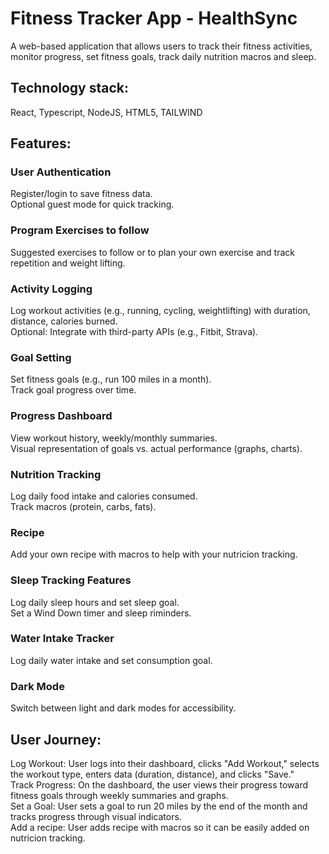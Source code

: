 # Fitness Tracker App - HealthSync
A web-based application that allows users to track their fitness activities, monitor progress, set fitness goals, track daily nutrition macros and sleep.

## Technology stack:
React, Typescript, NodeJS, HTML5, TAILWIND

## Features:

### User Authentication
Register/login to save fitness data.\
Optional guest mode for quick tracking.

### Program Exercises to follow
Suggested exercises to follow or to plan your own exercise and track repetition and weight lifting.

### Activity Logging
Log workout activities (e.g., running, cycling, weightlifting) with duration, distance, calories burned.\
Optional: Integrate with third-party APIs (e.g., Fitbit, Strava).

### Goal Setting
Set fitness goals (e.g., run 100 miles in a month).\
Track goal progress over time.

### Progress Dashboard
View workout history, weekly/monthly summaries.\
Visual representation of goals vs. actual performance (graphs, charts).

### Nutrition Tracking
Log daily food intake and calories consumed.\
Track macros (protein, carbs, fats).

### Recipe 
Add your own recipe with macros to help with your nutricion tracking.

### Sleep Tracking Features
Log daily sleep hours and set sleep goal.\
Set a Wind Down timer and sleep riminders.

### Water Intake Tracker
Log daily water intake and set consumption goal.

### Dark Mode
Switch between light and dark modes for accessibility.

## User Journey:
Log Workout: User logs into their dashboard, clicks "Add Workout," selects the workout type, enters data (duration, distance), and clicks "Save."\
Track Progress: On the dashboard, the user views their progress toward fitness goals through weekly summaries and graphs.\
Set a Goal: User sets a goal to run 20 miles by the end of the month and tracks progress through visual indicators.\
Add a recipe: User adds recipe with macros so it can be easily added on nutricion tracking.
